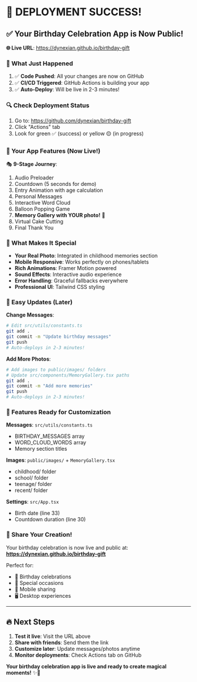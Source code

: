 # 🎉 DEPLOYMENT SUCCESS!

## ✅ Your Birthday Celebration App is Now Public!

**🌐 Live URL**: https://dynexian.github.io/birthday-gift

### 🚀 What Just Happened

1. ✅ **Code Pushed**: All your changes are now on GitHub
2. ✅ **CI/CD Triggered**: GitHub Actions is building your app
3. ✅ **Auto-Deploy**: Will be live in 2-3 minutes!

### 🔍 Check Deployment Status

1. Go to: https://github.com/dynexian/birthday-gift
2. Click "Actions" tab  
3. Look for green ✅ (success) or yellow 🟡 (in progress)

### 📱 Your App Features (Now Live!)

🎭 **9-Stage Journey**:
1. Audio Preloader
2. Countdown (5 seconds for demo)  
3. Entry Animation with age calculation
4. Personal Messages
5. Interactive Word Cloud
6. Balloon Popping Game
7. **Memory Gallery with YOUR photo!** 📸
8. Virtual Cake Cutting
9. Final Thank You

### 🎨 What Makes It Special

- **Your Real Photo**: Integrated in childhood memories section
- **Mobile Responsive**: Works perfectly on phones/tablets
- **Rich Animations**: Framer Motion powered
- **Sound Effects**: Interactive audio experience
- **Error Handling**: Graceful fallbacks everywhere
- **Professional UI**: Tailwind CSS styling

### 🔧 Easy Updates (Later)

**Change Messages**:
```bash
# Edit src/utils/constants.ts
git add .
git commit -m "Update birthday messages"
git push
# Auto-deploys in 2-3 minutes!
```

**Add More Photos**:
```bash
# Add images to public/images/ folders
# Update src/components/MemoryGallery.tsx paths
git add .
git commit -m "Add more memories"
git push
# Auto-deploys in 2-3 minutes!
```

### 🌟 Features Ready for Customization

**Messages**: `src/utils/constants.ts`
- BIRTHDAY_MESSAGES array
- WORD_CLOUD_WORDS array  
- Memory section titles

**Images**: `public/images/` + `MemoryGallery.tsx`
- childhood/ folder
- school/ folder  
- teenage/ folder
- recent/ folder

**Settings**: `src/App.tsx`
- Birth date (line 33)
- Countdown duration (line 30)

### 🎊 Share Your Creation!

Your birthday celebration is now live and public at:
**https://dynexian.github.io/birthday-gift**

Perfect for:
- 🎂 Birthday celebrations
- 💝 Special occasions  
- 📱 Mobile sharing
- 🖥️ Desktop experiences

---

## 🔥 Next Steps

1. **Test it live**: Visit the URL above
2. **Share with friends**: Send them the link
3. **Customize later**: Update messages/photos anytime
4. **Monitor deployments**: Check Actions tab on GitHub

**Your birthday celebration app is live and ready to create magical moments!** ✨🎉
